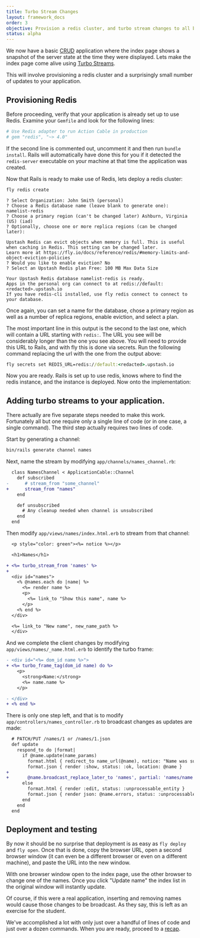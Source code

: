 ```yaml
---
title: Turbo Stream Changes
layout: framework_docs
order: 3
objective: Provision a redis cluster, and turbo stream changes to all browsers as they occur.
status: alpha
---
```


We now have a basic [CRUD](https://en.wikipedia.org/wiki/Create,_read,_update_and_delete) application where the index page shows a snapshot of
the server state at the time they were displayed.  Lets make the index page
come alive using [Turbo Streams](https://turbo.hotwired.dev/handbook/streams).

This will involve provisioning a redis cluster and a surprisingly small number
of updates to your application.

## Provisioning Redis

Before proceeding, verify that your application is already set up to use Redis.
Examine your `Gemfile` and look for the following lines:

``` ruby
# Use Redis adapter to run Action Cable in production
# gem "redis", "~> 4.0"
```

If the second line is commented out, uncomment it and then run `bundle install`.  Rails will automatically have done this for you if it detected the `redis-server` executable on your machine at that time the application was created.

Now that Rails is ready to make use of Redis, lets deploy a redis cluster:

```cmd
fly redis create
```
```output
? Select Organization: John Smith (personal)
? Choose a Redis database name (leave blank to generate one): namelist-redis
? Choose a primary region (can't be changed later) Ashburn, Virginia (US) (iad)
? Optionally, choose one or more replica regions (can be changed later): 

Upstash Redis can evict objects when memory is full. This is useful when caching in Redis. This setting can be changed later.
Learn more at https://fly.io/docs/reference/redis/#memory-limits-and-object-eviction-policies
? Would you like to enable eviction? No
? Select an Upstash Redis plan Free: 100 MB Max Data Size

Your Upstash Redis database namelist-redis is ready.
Apps in the personal org can connect to at redis://default:<redacted>.upstash.io
If you have redis-cli installed, use fly redis connect to connect to your database.
```

Once again, you can set a name for the database, chose a primary region as well as
a number of replica regions, enable eviction, and select a plan.

The most important line in this output is the second to the last one, which will contain
a URL starting with `redis:`.  The URL you see will be considerably longer than the one
you see above.  You will need to provide this URL to Rails, and with fly this is done
via secrets.  Run the following command replacing the url with the one from the output above:

```cmd
fly secrets set REDIS_URL=redis://default:<redacted>.upstash.io
```

Now you are ready.  Rails is set up to use redis, knows where to find the redis instance,
and the instance is deployed.  Now onto the implementation:

## Adding turbo streams to your application.

There actually are five separate steps needed to make this work.  Fortunately all but
one require only a single line of code (or in one case, a single command).  The third
step actually requires two lines of code.

Start by generating a channel:

```cmd
bin/rails generate channel names
```

Next, name the stream by modifying `app/channels/names_channel.rb`:

```diff
  class NamesChannel < ApplicationCable::Channel
    def subscribed
-      # stream_from "some_channel"
+      stream_from "names"
    end

    def unsubscribed
      # Any cleanup needed when channel is unsubscribed
    end
  end
```

Then modify `app/views/names/index.html.erb` to stream from that channel:

```diff
  <p style="color: green"><%= notice %></p>

  <h1>Names</h1>

+ <%= turbo_stream_from 'names' %>
+
  <div id="names">
    <% @names.each do |name| %>
      <%= render name %>
      <p>
        <%= link_to "Show this name", name %>
      </p>
    <% end %>
  </div>

  <%= link_to "New name", new_name_path %>
  </div>
```

And we complete the client changes by modifying `app/views/names/_name.html.erb` to
identify the turbo frame:

```diff
- <div id="<%= dom_id name %>">
+ <%= turbo_frame_tag(dom_id name) do %>
    <p>
      <strong>Name:</strong>
      <%= name.name %>
    </p>

- </div>
+ <% end %>
```

There is only one step left, and that is to modify `app/controllers/names_controller.rb` to broadcast changes as updates are made:

```diff
  # PATCH/PUT /names/1 or /names/1.json
  def update
    respond_to do |format|
      if @name.update(name_params)
        format.html { redirect_to name_url(@name), notice: "Name was successfully updated." }
        format.json { render :show, status: :ok, location: @name }
+
+       @name.broadcast_replace_later_to 'names', partial: 'names/name'
      else
        format.html { render :edit, status: :unprocessable_entity }
        format.json { render json: @name.errors, status: :unprocessable_entity }
      end
    end
  end
```

## Deployment and testing

By now it should be no surprise that deployment is as easy as `fly deploy` and
`fly open`.  Once that is done, copy the browser URL, open a second browser
window (it can even be a different browser or even on a different machine), and
paste the URL into the new window.

With one browser window open to the index page, use the other browser to change
one of the names.  Once you click "Update name" the index list in the original
window will instantly update.

Of course, if this were a real application, inserting and removing names would
cause those changes to be broadcast.  As they say, this is left as an exercise
for the student.

We've accomplished a lot with only just over a handful of lines of code and
just over a dozen commands.  When you are ready, proceed to a
[recap](/docs/rails/quick-start/recap/).